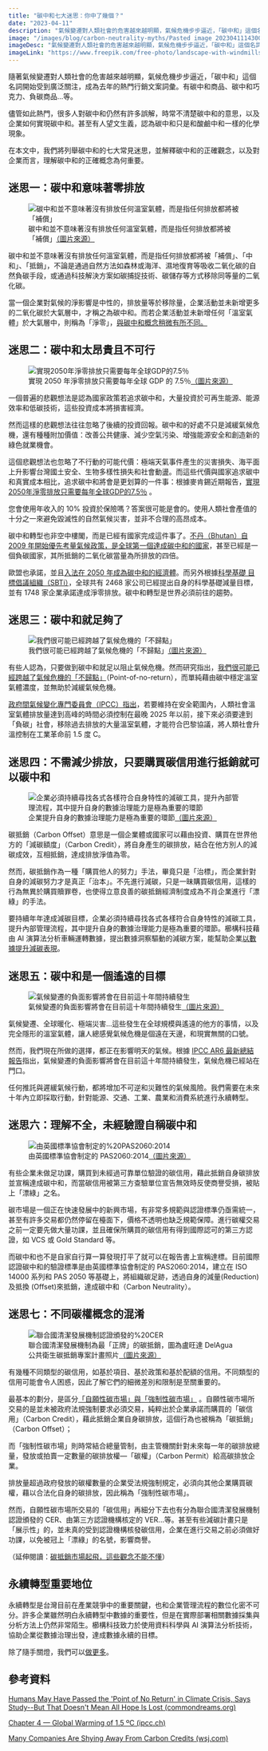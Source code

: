 ```yaml
---
title: "碳中和七大迷思：你中了幾個？"
date: "2023-04-11"
description: "氣候變遷對人類社會的危害越來越明顯，氣候危機步步逼近，「碳中和」這個名詞開始受到廣泛關注，成為去年的熱門行銷文案詞彙。儘管如此熱門，很多人對碳中和仍然有許多誤解，時常不清楚碳中和的意思，以及企業如何實現碳中和。甚至有人望文生義，認為碳中和只是和酸鹼中和一樣的化學現象。"
image: "/images/blog/carbon-neutrality-myths/Pasted image 20230411143001.webp"
imageDesc: "氣候變遷對人類社會的危害越來越明顯，氣候危機步步逼近，「碳中和」這個名詞開始受到廣泛關注"
imageLink: "https://www.freepik.com/free-photo/landscape-with-windmills_877486.htm#page=4&query=carbonneutral&position=19&from_view=search&track=ais"
---
```



<p>隨著氣候變遷對人類社會的危害越來越明顯，氣候危機步步逼近，「碳中和」這個名詞開始受到廣泛關注，成為去年的熱門行銷文案詞彙。有碳中和商品、碳中和巧克力、負碳商品...等。</p>
<p>儘管如此熱門，很多人對碳中和仍然有許多誤解，時常不清楚碳中和的意思，以及企業如何實現碳中和。甚至有人望文生義，認為碳中和只是和酸鹼中和一樣的化學現象。</p>
<p>在本文中，我們將列舉碳中和的七大常見迷思，並解釋碳中和的正確觀念，以及對企業而言，理解碳中和的正確概念為何重要。</p>
<h2>迷思一：碳中和意味著零排放</h2>
<figure id="_figure-2">
<img alt="碳中和並不意味著沒有排放任何溫室氣體，而是指任何排放都將被「補償」" src="/images/blog/carbon-neutrality-myths/Pasted%20image%2020230411142944.webp" />
<figcaption>碳中和並不意味著沒有排放任何溫室氣體，而是指任何排放都將被「補償」<a href='https://www.freepik.com/free-photo/sustainable-energy-campaign-tree-light-bulb-media-remix_15604413.htm#page=4&amp;query=carbon neutral&amp;position=3&amp;from_view=search&amp;track=ais'>（圖片來源）</a></figcaption>
</figure>
<p>碳中和並不意味著沒有排放任何溫室氣體，而是指任何排放都將被「補償」、「中和」、「抵銷」，不論是通過自然方法如森林或海洋、濕地復育等吸收二氧化碳的自然負碳手段，或通過科技解決方案如碳捕捉技術、碳儲存等方式移除同等量的二氧化碳。</p>
<p>當一個企業對氣候的淨影響是中性的，排放量等於移除量，企業活動並未新增更多的二氧化碳於大氣層中，才稱之為碳中和。而若企業活動並未新增任何「溫室氣體」於大氣層中，則稱為「淨零」，<a href="./net-zero-carbon-neutral-difference">與碳中和概念稍微有所不同。</a></p>
<h2>迷思二：碳中和太昂貴且不可行</h2>
<figure id="_figure-3">
<img alt="實現2050年淨零排放只需要每年全球GDP的7.5％" src="/images/blog/carbon-neutrality-myths/截圖%202023-04-06%20下午2.05.16.webp" />
<figcaption>實現 2050 年淨零排放只需要每年全球 GDP 的 7.5％<a href='https://www.mckinsey.com/capabilities/sustainability/our-insights/the-net-zero-transition-what-it-would-cost-what-it-could-bring'>（圖片來源）</a></figcaption>
</figure>
<p>一個普遍的悲觀想法是認為國家政策若追求碳中和，大量投資於可再生能源、能源效率和低碳技術，這些投資成本將損害經濟。</p>
<p>然而這樣的悲觀想法往往忽略了後續的投資回報。碳中和的好處不只是減緩氣候危機，還有種種附加價值：改善公共健康、減少空氣污染、增強能源安全和創造新的綠色就業機會。</p>
<p>這個悲觀想法也忽略了不行動的可能代價：極端天氣事件產生的災害損失、海平面上升影響台灣國土安全、生物多樣性損失和社會動盪。而這些代價與國家追求碳中和真實成本相比，追求碳中和將會是更划算的一件事：根據麥肯錫近期報告，<a href="https://www.mckinsey.com/capabilities/sustainability/our-insights/the-net-zero-transition-what-it-would-cost-what-it-could-bring">實現2050年淨零排放只需要每年全球GDP的7.5％</a>  。</p>
<p>您會使用年收入的 10% 投資於保險嗎？答案很可能是會的。使用人類社會產值的十分之一來避免毀滅性的自然氣候災害，並非不合理的高昂成本。</p>
<p>碳中和轉型也非空中樓閣，而是已經有國家完成這件事了。<a href="https://hir.harvard.edu/carbon-negativity-in-bhutan-an-inverse-free-rider-problem/">不丹（Bhutan）自 2009 年開始優先考量氣候政策，是全球第一個達成碳中和的國家</a>，甚至已經是一個負碳國家，其所抵銷的二氧化碳當量為所排放的四倍。</p>
<p>歐盟也承諾，並且<a href="https://climate.ec.europa.eu/eu-action/european-green-deal/european-climate-law_en">入法在 2050 年成為碳中和的經濟體</a>。而另外根據<a href="https://sciencebasedtargets.org/">科學基礎
目標倡議組織（SBTi）</a>，全球共有 2468 家公司已經提出自身的科學基礎減量目標，並有 1748 家企業承諾達成淨零排放。碳中和轉型是世界必須前往的趨勢。</p>
<h2>迷思三：碳中和就足夠了</h2>
<figure id="_figure-4">
<img alt="我們很可能已經跨越了氣候危機的「不歸點」" src="/images/blog/carbon-neutrality-myths/Pasted%20image%2020230411142832.webp" />
<figcaption>我們很可能已經跨越了氣候危機的「不歸點」<a href='https://www.freepik.com/free-photo/landscape-building-ruins-bare-trees-water-cloudy-sky-gloomy-day_27399327.htm#query=disaster&amp;position=3&amp;from_view=search&amp;track=sph'>（圖片來源）</a></figcaption>
</figure>
<p>有些人認為，只要做到碳中和就足以阻止氣候危機。然而研究指出，<a href="https://www.commondreams.org/news/2020/11/12/humans-may-have-passed-point-no-return-climate-crisis-says-study-doesnt-mean-all">我們很可能已經跨越了氣候危機的「不歸點」</a>（Point-of-no-return），而單純藉由碳中穩定溫室氣體濃度，並無助於減緩氣候危機。</p>
<p><a href="https://www.ipcc.ch/sr15/chapter/chapter-4/">政府間氣候變化專門委員會（IPCC）指出</a>，若要維持在安全範圍內，人類社會溫室氣體排放量達到高峰的時間必須控制在最晚 2025 年以前，接下來必須要達到「負碳」社會，移除過去排放的大量溫室氣體，才能符合巴黎協議，將人類社會升溫控制在工業革命前 1.5 度 C。</p>
<h2>迷思四：不需減少排放，只要購買碳信用進行抵銷就可以碳中和</h2>
<figure id="_figure-5">
<img alt="企業必須持續尋找各式各樣符合自身特性的減碳工具，提升內部管理流程，其中提升自身的數據治理能力是極為重要的環節" src="/images/blog/carbon-neutrality-myths/Pasted%20image%2020230411142614.webp" />
<figcaption>企業提升自身的數據治理能力是極為重要的環節<a href='https://www.freepik.com/free-vector/data-economy-isometric-composition-with-flowchart-connected-platforms-with-human-characters-computer-folders-blocks-vector-illustration_37916065.htm#query=data&amp;position=0&amp;from_view=search&amp;track=sph'>（圖片來源）</a></figcaption>
</figure>
<p>碳抵銷（Carbon Offset）意思是一個企業體或國家可以藉由投資、購買在世界他方的「減碳額度」（Carbon Credit），將自身產生的碳排放，結合在他方別人的減碳成效，互相抵銷，達成排放淨值為零。</p>
<p>然而，碳抵銷作為一種「購買他人的努力」手法，畢竟只是「治標」，而企業針對自身的減碳努力才是真正「治本」。不先進行減碳，只是一昧購買碳信用，這樣的行為無異於購買贖罪卷，也使得立意良善的碳抵銷經濟制度成為不肖企業進行「漂綠」的手法。</p>
<p>要持續年年達成減碳目標，企業必須持續尋找各式各樣符合自身特性的減碳工具，提升內部管理流程，其中提升自身的數據治理能力是極為重要的環節。櫛構科技藉由 AI 演算法分析車輛運轉數據，提出數據洞察驅動的減碳方案，能幫助企業<a href="https://combogic.com/">以數據提升減碳表現</a>。</p>
<h2>迷思五：碳中和是一個遙遠的目標</h2>
<figure id="_figure-6">
<img alt="氣候變遷的負面影響將會在目前這十年間持續發生" src="/images/blog/carbon-neutrality-myths/Pasted%20image%2020230411141923.webp" />
<figcaption>氣候變遷的負面影響將會在目前這十年間持續發生<a href='https://www.freepik.com/free-photo/overheating-planet-earth-global-warming-campaign-mixed-media_15665716.htm#query=climate&amp;position=5&amp;from_view=search&amp;track=sph'>（圖片來源）</a></figcaption>
</figure>
<p>氣候變遷、全球暖化、極端災害...這些發生在全球規模與遙遠的他方的事情，以及完全隱形的溫室氣體，讓人總感覺氣候危機是個遠在天邊，和現實無關的口號。</p>
<p>然而，我們現在所做的選擇，都正在影響明天的氣候。根據 <a href="./ipcc-ar6-what-to-know">IPCC AR6 最新總結報告</a>指出，氣候變遷的負面影響將會在目前這十年間持續發生，氣候危機已經站在門口。 </p>
<p>任何推託與遲緩氣候行動，都將增加不可逆和災難性的氣候風險。我們需要在未來十年內立即採取行動，針對能源、交通、工業、農業和消費系統進行永續轉型。</p>
<h2>迷思六：理解不全，未經驗證自稱碳中和</h2>
<figure id="_figure-7">
<img alt="由英國標準協會制定的%20PAS2060:2014" src="/images/blog/carbon-neutrality-myths/Pasted%20image%2020230406151727.webp" />
<figcaption>由英國標準協會制定的 PAS2060:2014<a href='https://www.isoleader.com.tw/home/iso-coaching-detail/PAS 2060'>（圖片來源）</a></figcaption>
</figure>
<p>有些企業未做足功課，購買到未經過可靠單位驗證的碳信用，藉此抵銷自身碳排放並宣稱達成碳中和，而當碳信用被第三方查驗單位宣告無效時反使商譽受損，被貼上「漂綠」之名。</p>
<p>碳市場是一個正在快速發展中的新興市場，有非常多規範與認證標準仍亟需統一，甚至有許多交易都仍然停留在檯面下，價格不透明也缺乏規範保障。進行碳權交易之前一定要先做大量功課，並且確保所購買的碳信用有得到國際認可的第三方認證，如 VCS 或 Gold Standard 等。</p>
<p>而碳中和也不是自家自行算一算發現打平了就可以在報告書上宣稱達標。目前國際認證碳中和的驗證標準是由英國標準協會制定的 PAS2060:2014，建立在 ISO 14000 系列和 PAS 2050 等基礎上，將組織碳足跡，透過自身的減量(Reduction)及抵換 (Offset)來抵銷，達成碳中和（Carbon Neutrality）。</p>
<h2>迷思七：不同碳權概念的混淆</h2>
<figure id="_figure-8">
<img alt="聯合國清潔發展機制認證頒發的%20CER" src="/images/blog/carbon-neutrality-myths/Pasted%20image%2020230411141736.webp" />
<figcaption>聯合國清潔發展機制為最「正牌」的碳抵銷，圖為盧旺達 DelAgua 公共衛生碳抵銷專案計畫照片<a href="https://offset.climateneutralnow.org/delagua-public-health-program-in-eastern-africa-9626-?searchResultsLink=%2FAllProjects">（圖片來源）</a></figcaption>
</figure>
<p>有幾種不同類型的碳信用，如基於項目、基於政策和基於配額的信用。不同類型的信用可能會令人困惑，因此了解它們的細微差別和限制是至關重要的。</p>
<p>最基本的劃分，是區分<a href="./content_1">「自願性碳市場」與「強制性碳市場」</a> 。自願性碳市場所交易的是並未被政府法規強制要求必須交易，純粹出於企業承諾而購買的「碳信用」（Carbon Credit），藉此抵銷企業自身碳排放，這個行為也被稱為「碳抵銷」（Carbon Offset）；</p>
<p>而「強制性碳市場」則時常結合總量管制，由主管機關針對未來每一年的碳排放總量，發放或拍賣一定數量的碳排放權—「碳權」（Carbon Permit）給高碳排放企業。</p>
<p>排放量超過政府發放的碳權數量的企業受法規強制規定，必須向其他企業購買碳權，藉以合法化自身的碳排放，因此稱為「強制性碳市場」。</p>
<p>然而，自願性碳市場所交易的「碳信用」再細分下去也有分為聯合國清潔發展機制認證頒發的 CER、由第三方認證機構核定的 VER...等。甚至有些減碳計畫只是「展示性」的，並未真的受到認證機構核發碳信用，企業在進行交易之前必須做好功課，以免被冠上「漂綠」的名號，影響商譽。</p>
<p>（延伸閱讀：<a href="./carbon-offset-basics">碳抵銷市場起飛，這些觀念不能不懂</a>）</p>
<h2>永續轉型重要地位</h2>
<p>永續轉型是台灣目前在產業競爭中的重要關鍵，也和企業管理流程的數位化密不可分。許多企業雖然明白永續轉型中數據的重要性，但是在實際部署相關數據採集與分析方法上仍然非常陌生。櫛構科技致力於使用資料科學與 AI 演算法分析技術，協助企業從數據治理出發，達成數據永續的目標。</p>
<p>除了隨手關燈，我們可以<a href="https://combogic.com">做更多</a>。</p>
<h2>參考資料</h2>
<p><a href="https://www.commondreams.org/news/2020/11/12/humans-may-have-passed-point-no-return-climate-crisis-says-study-doesnt-mean-all">Humans May Have Passed the 'Point of No Return' in Climate Crisis, Says Study--But That Doesn't Mean All Hope Is Lost (commondreams.org)</a></p>
<p><a href="https://www.ipcc.ch/sr15/chapter/chapter-4/">Chapter 4 — Global Warming of 1.5 ºC (ipcc.ch)</a></p>
<p><a href="https://www.wsj.com/articles/many-companies-are-shying-away-from-carbon-credits-11673900838">Many Companies Are Shying Away From Carbon Credits (wsj.com)</a></p>



